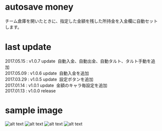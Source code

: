 # autosave money
チーム倉庫を開いたときに、指定した金額を残した所持金を入金欄に自動セットします。  

# last update
2017.05.15 : v1.0.7 update  自動入金、自動出金、自動タルト、タルト手動を追加  
2017.05.09 : v1.0.6 update  自動入金を追加  
2017.03.29 : v1.0.5 update  設定ボタンを追加  
2017.01.14 : v1.0.1 update  金額のキャラ毎設定を追加  
2017.01.13 : v1.0.0 release  

# sample image
![alt text](https://github.com/chicori/TOS-Addon/raw/master/autosavemoney/readme2.jpg)
![alt text](https://github.com/chicori/TOS-Addon/raw/master/autosavemoney/v1.0.5sample.jpg)
![alt text](https://github.com/chicori/TOS-Addon/raw/master/autosavemoney/v1.0.6sample.jpg)
![alt text](https://github.com/chicori/TOS-Addon/raw/master/autosavemoney/v1.0.7sample.jpg)
